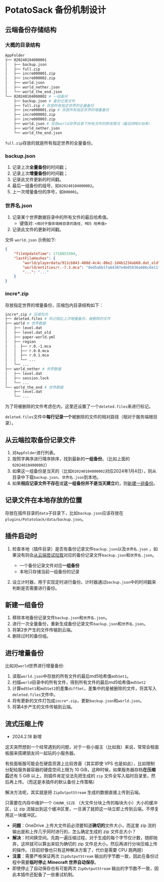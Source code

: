# PotatoSack 备份机制设计

## 云端备份存储结构

### 大概的目录结构

```bash
AppFolder
├── 020240104000001
│   ├── backup.json
│   ├── full.zip
│   ├── incre000001.zip
│   ├── incre000002.zip
│   ├── world.json
│   ├── world_nether.json
│   └── world_the_end.json
└── 020240104000002 # 一组备份
    ├── backup.json # 备份记录文件
    ├── full.zip # 存放所有指定世界的全量备份
    ├── incre000001.zip # 存放所有指定世界的增量备份
    ├── incre000002.zip
    ├── incre000003.zip
    ├── world.json # 存放world世界目录下所有文件的修改情况（最后的MD5哈希）
    ├── world_nether.json
    └── world_the_end.json
```

`full.zip`存放的就是所有指定世界的全量备份。

### backup.json

1. 记录上次**全量备份**的时间戳；
2. 记录上次**增量备份**的时间戳；
3. 记录此文件更新的时间戳。
4. 最后一组备份的组号，如`020240104000002`。
5. 上一次增量备份的序号，如`000001`。

### 世界名.json

1. 记录某个世界数据目录中的所有文件的最后哈希值。
   * 键值对: `<相对于服务端根目录的路径, MD5 哈希值>`
2. 记录此文件的更新时间戳。

文件 `world.json` 示例如下:  

```json
{
    "fileUpdateTime": 1718853394,
    "lastFileHashes": {
        "world/playerdata/911cb843-480d-4c4c-80e2-1d4b1234ab68.dat_old": "8e61dc5106573480912f8f1f73c050ba",
        "world/entities/r.-7.3.mca": "ded5a6b1fa64387e4b05836a686c6e11",
        "...": "..."
    }
}
```

### incre*.zip

存放指定世界的增量备份，压缩包内目录结构如下：

```bash
incre*.zip # 压缩包内
├── deleted.files # 标记相比上次增量备份，被删除的文件
├── world # 世界数据
│   ├── level.dat
│   ├── level.dat_old
│   ├── paper-world.yml
│   ├── region
│   │  ├── r.0.-1.mca
│   │  ├── r.0.0.mca
│   │  ├── r.0.1.mca
│   │  └── ...
│   └── ...
├── world_nether # 世界数据
│   ├── level.dat
│   ├── session.lock
│   └── ...
└── world_the_end # 世界数据
    ├── level.dat
    └── ...
```

为了将被删除的文件考虑在内，这里还设置了一个`deleted.files`来进行标记。

`deleted.files`文件中**每行记录一个**被删除的文件的相对路径（相对于服务端根目录）。

## 从云端拉取备份记录文件

1. 对`AppFolder`进行列表。
2. 按照字典序进行降序排序，找到最新的**一组备份**。（比如上面的`020240104000002`）
3. 如果这一组备份是当天的（比如`020240104000002`对应2024年1月4日），则从目录中下载`backup.json`、`世界名.json`到本地。
4. 如果**相应记录文件不存在**或**这一组备份并不是当天建立**的，则[新建一组备份](#新建一组备份)。

## 记录文件在本地存放的位置

存放在插件目录的`data`子目录下，比如`backup.json`应该存放在`plugins/PotatoSack/data/backup.json`。

## 插件启动时

1. 检查本地（插件目录）是否有备份记录文件`backup.json`以及`世界名.json`
   ，如果没有则会[从云端尝试拉取](#从云端拉取备份记录文件)对应的备份记录文件`backup.json`和`世界名.json`。
    - 一个备份记录文件对应**一组备份**
    - 本地只存储当前一组备份的记录

2. 设立计时器，用于实现定时进行备份。计时器通过`backup.json`中的时间戳来判断是否需要进行备份。

## 新建一组备份

1. 移除本地备份记录文件`backup.json`和`世界名.json`。
2. 进行一次全量备份，重新生成备份记录文件`backup.json`和`世界名.json`。
3. 将第2步产生的文件传输到云端。
4. 删除过时的备份组。

## 进行增量备份

比如对`world`世界进行增量备份:

1. 读取`world.json`中存放的所有文件的最后md5哈希值`md5Set1`。
2. 扫描`world`目录中的所有文件，得到所有文件的最后md5哈希值`md5Set2`
3. 计算`md5Set1`和`md5Set2`的差集`diffSet`，差集中的是被删除的文件，将其写入`deleted.files`文件中。
4. 将有更新的文件打包成`incre*.zip`，更新`backup.json`和`world.json`。
5. 将第4步产生的文件传输到云端。

## 流式压缩上传 

* 2024.2.18 新增  

这天突然想到一个经常遇到的问题，对于一些小服主（比如我）来说，常常会租面板服来搭建朋友间一起玩的小服务器。  

有些面板服可能会在硬盘资源上比较吝啬（其实即使 VPS 也是如此），比如限制分配给服务器容器的硬盘空间上限为 10 GiB，这种时候，如果服务器存档**在压缩后**还有 5 GiB 以上，则插件肯定没法先把生成的 `zip` 文件全写入临时目录里，然后再上传。（而这是本插件的默认备份上传策略）  

解决方法呢，其实就是把 `ZipOutputStream` 生成的数据直接上传到云端。  

只需要在内存中维护一个 `CHUNK_SIZE` （大文件分块上传的每块大小）大小的缓冲区，让 zip 流输出到这个缓冲区里，一旦满了就把这一块立即上传到云端，不停复用这一块缓冲区。  

* **问题**：OneDrive 上传大文件前必须要知道**确切的**文件大小，而这里 zip 流的输出是和上传几乎同时进行的，怎么确定生成的 zip 文件总大小？  
* **解决**：时间换空间。先跑一遍压缩过程，对于生成的每个字节仅计数，随即抛弃，这样就可以算出来较为确切的 zip 文件总大小。然后再进行分块压缩上传的操作。（目前好像也只有这种解决方案了，代价是需要 CPU 跑两趟）  
* **注意**：需要严格保证两次 `ZipOutputStream` 输出的字节数一致，因此在备份过程中需要**临时停止 Minecraft 世界自动保存**。  
* 即使停止了自动保存也有可能两次 `ZipOutputStream` 输出的字节数不一致，因此本插件还配备了一些重试机制。